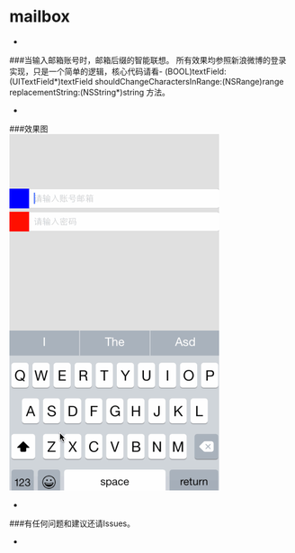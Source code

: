 # mailbox

-
###当输入邮箱账号时，邮箱后缀的智能联想。
所有效果均参照新浪微博的登录实现，只是一个简单的逻辑，核心代码请看- (BOOL)textField:(UITextField*)textField shouldChangeCharactersInRange:(NSRange)range replacementString:(NSString*)string
方法。

-
###效果图<br>
![](https://github.com/YAANNZ/mailbox/blob/master/gif/mailbox.gif)

-
###有任何问题和建议还请Issues。

-
